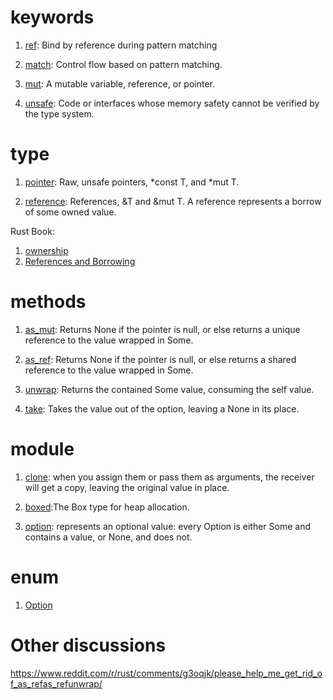 # keywords

1. [ref](https://doc.rust-lang.org/std/keyword.ref.html#-vs-ref): Bind by reference during pattern matching

2. [match](https://doc.rust-lang.org/std/keyword.match.html): Control flow based on pattern matching.

3. [mut](https://doc.rust-lang.org/std/keyword.mut.html): A mutable variable, reference, or pointer.

4. [unsafe](https://doc.rust-lang.org/std/keyword.unsafe.html): Code or interfaces whose memory safety cannot be verified by the type system.

# type

1. [pointer](https://doc.rust-lang.org/std/primitive.pointer.html#): Raw, unsafe pointers, *const T, and *mut T.

2. [reference](https://doc.rust-lang.org/std/primitive.reference.html): References, &T and &mut T. A reference represents a borrow of some owned value.

Rust Book: 
1. [ownership](https://doc.rust-lang.org/book/ch04-01-what-is-ownership.html)
2. [References and Borrowing](https://doc.rust-lang.org/book/ch04-02-references-and-borrowing.html)

# methods

1. [as_mut](https://doc.rust-lang.org/std/primitive.pointer.html#method.as_mut): Returns None if the pointer is null, or else returns a unique reference to the value wrapped in Some.

2. [as_ref](https://doc.rust-lang.org/std/primitive.pointer.html#method.as_ref): Returns None if the pointer is null, or else returns a shared reference to the value wrapped in Some.

3. [unwrap](https://doc.rust-lang.org/std/option/enum.Option.html#method.unwrap): Returns the contained Some value, consuming the self value.

3. [take](https://doc.rust-lang.org/core/option/enum.Option.html#method.take): Takes the value out of the option, leaving a None in its place.

# module

1. [clone](https://doc.rust-lang.org/std/clone/index.html): when you assign them or pass them as arguments, the receiver will get a copy, leaving the original value in place.

2. [boxed](https://doc.rust-lang.org/std/boxed/index.html):The Box<T> type for heap allocation.

3. [option](https://doc.rust-lang.org/std/option/index.html): represents an optional value: every Option is either Some and contains a value, or None, and does not.

# enum

1. [Option](https://doc.rust-lang.org/std/option/enum.Option.html#)

# Other discussions

https://www.reddit.com/r/rust/comments/g3oqjk/please_help_me_get_rid_of_as_refas_refunwrap/